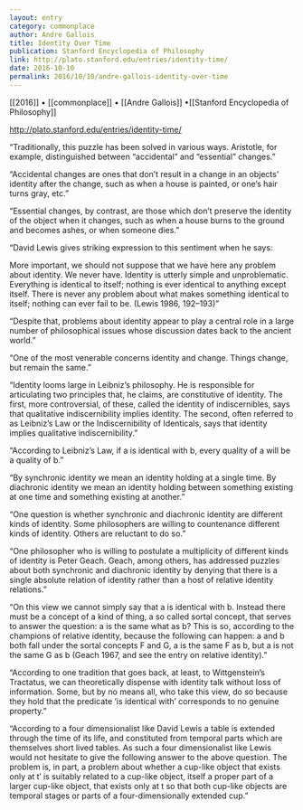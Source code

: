 ```yaml
---
layout: entry
category: commonplace
author: Andre Gallois
title: Identity Over Time
publication: Stanford Encyclopedia of Philosophy
link: http://plato.stanford.edu/entries/identity-time/
date: 2016-10-10
permalink: 2016/10/10/andre-gallois-identity-over-time
---
```


[[2016]] • [[commonplace]] • [[Andre Gallois]] •[[Stanford Encyclopedia of Philosophy]]

http://plato.stanford.edu/entries/identity-time/

“Traditionally, this puzzle has been solved in various ways. Aristotle, for example, distinguished between “accidental” and “essential” changes.”

“Accidental changes are ones that don’t result in a change in an objects’ identity after the change, such as when a house is painted, or one’s hair turns gray, etc.”

“Essential changes, by contrast, are those which don’t preserve the identity of the object when it changes, such as when a house burns to the ground and becomes ashes, or when someone dies.”

“David Lewis gives striking expression to this sentiment when he says:

More important, we should not suppose that we have here any problem about identity. We never have. Identity is utterly simple and unproblematic. Everything is identical to itself; nothing is ever identical to anything except itself. There is never any problem about what makes something identical to itself; nothing can ever fail to be. (Lewis 1986, 192–193)”

“Despite that, problems about identity appear to play a central role in a large number of philosophical issues whose discussion dates back to the ancient world.”

“One of the most venerable concerns identity and change. Things change, but remain the same.”

“Identity looms large in Leibniz’s philosophy. He is responsible for articulating two principles that, he claims, are constitutive of identity. The first, more controversial, of these, called the identity of indiscernibles, says that qualitative indiscernibility implies identity. The second, often referred to as Leibniz’s Law or the Indiscernibility of Identicals, says that identity implies qualitative indiscernibility.”

“According to Leibniz’s Law, if a is identical with b, every quality of a will be a quality of b.”

“By synchronic identity we mean an identity holding at a single time. By diachronic identity we mean an identity holding between something existing at one time and something existing at another.”

“One question is whether synchronic and diachronic identity are different kinds of identity. Some philosophers are willing to countenance different kinds of identity. Others are reluctant to do so.”

“One philosopher who is willing to postulate a multiplicity of different kinds of identity is Peter Geach. Geach, among others, has addressed puzzles about both synchronic and diachronic identity by denying that there is a single absolute relation of identity rather than a host of relative identity relations.”

“On this view we cannot simply say that a is identical with b. Instead there must be a concept of a kind of thing, a so called sortal concept, that serves to answer the question: a is the same what as b? This is so, according to the champions of relative identity, because the following can happen: a and b both fall under the sortal concepts F and G, a is the same F as b, but a is not the same G as b (Geach 1967, and see the entry on relative identity).”

“According to one tradition that goes back, at least, to Wittgenstein’s Tractatus, we can theoretically dispense with identity talk without loss of information. Some, but by no means all, who take this view, do so because they hold that the predicate ‘is identical with’ corresponds to no genuine property.”

“According to a four dimensionalist like David Lewis a table is extended through the time of its life, and constituted from temporal parts which are themselves short lived tables. As such a four dimensionalist like Lewis would not hesitate to give the following answer to the above question. The problem is, in part, a problem about whether a cup-like object that exists only at t′ is suitably related to a cup-like object, itself a proper part of a larger cup-like object, that exists only at t so that both cup-like objects are temporal stages or parts of a four-dimensionally extended cup.”
